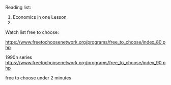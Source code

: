 
Reading list:

 1. Economics in one Lesson
 2. 


Watch list
free to choose:

https://www.freetochoosenetwork.org/programs/free_to_choose/index_80.php

1990n series
https://www.freetochoosenetwork.org/programs/free_to_choose/index_90.php


free to choose under 2 minutes

<!--stackedit_data:
eyJoaXN0b3J5IjpbLTExODI0NTQzODcsLTExMDgwMjU5NzZdfQ
==
-->